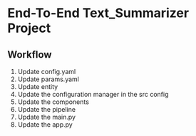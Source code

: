 # End-To-End Text_Summarizer Project

## Workflow

1. Update config.yaml
2. Update params.yaml
3. Update entity
4. Update the configuration manager in the src config
5. Update the components
6. Update the pipeline
7. Update the main.py
8. Update the app.py
